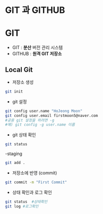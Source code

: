 # GIT 과 GITHUB
# GIT

- GIT : **분산** 버전 관리 시스템
- GITHUB : **원격 GIT 저장소**

## Local Git

- 저장소 생성
```bash
git init
```

- git 설정
```bash
git config user.name "HoJeong Moon"
git config user.email firstmoon5@naver.com
#공용 git 설정을 하려면 -g
#예) git config -g user.name 이름
```

- git 상태 확인
```bash
git status
```

-staging
```bash
git add .
```

- 저장소에 반영 (commit)
```bash
git commit -m "First Commit"
```

- 상태 확인과 로그 확인
```bash
git status  #상태확인
git log #로그확인
```